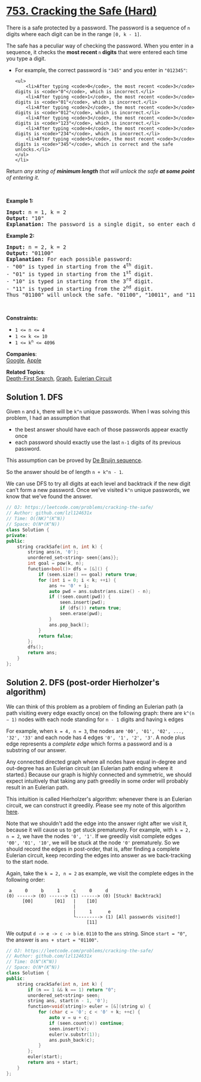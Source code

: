 # [753. Cracking the Safe (Hard)](https://leetcode.com/problems/cracking-the-safe/)

<p>There is a safe protected by a password. The password is a sequence of <code>n</code> digits where each digit can be in the range <code>[0, k - 1]</code>.</p>

<p>The safe has a peculiar way of checking the password. When you enter in a sequence, it checks the <strong>most recent </strong><code>n</code><strong> digits</strong> that were entered each time you type a digit.</p>

<ul>
	<li>For example, the correct password is <code>"345"</code> and you enter in <code>"012345"</code>:

	<ul>
		<li>After typing <code>0</code>, the most recent <code>3</code> digits is <code>"0"</code>, which is incorrect.</li>
		<li>After typing <code>1</code>, the most recent <code>3</code> digits is <code>"01"</code>, which is incorrect.</li>
		<li>After typing <code>2</code>, the most recent <code>3</code> digits is <code>"012"</code>, which is incorrect.</li>
		<li>After typing <code>3</code>, the most recent <code>3</code> digits is <code>"123"</code>, which is incorrect.</li>
		<li>After typing <code>4</code>, the most recent <code>3</code> digits is <code>"234"</code>, which is incorrect.</li>
		<li>After typing <code>5</code>, the most recent <code>3</code> digits is <code>"345"</code>, which is correct and the safe unlocks.</li>
	</ul>
	</li>
</ul>

<p>Return <em>any string of <strong>minimum length</strong> that will unlock the safe <strong>at some point</strong> of entering it</em>.</p>

<p>&nbsp;</p>
<p><strong>Example 1:</strong></p>

<pre><strong>Input:</strong> n = 1, k = 2
<strong>Output:</strong> "10"
<strong>Explanation:</strong> The password is a single digit, so enter each digit. "01" would also unlock the safe.
</pre>

<p><strong>Example 2:</strong></p>

<pre><strong>Input:</strong> n = 2, k = 2
<strong>Output:</strong> "01100"
<strong>Explanation:</strong> For each possible password:
- "00" is typed in starting from the 4<sup>th</sup> digit.
- "01" is typed in starting from the 1<sup>st</sup> digit.
- "10" is typed in starting from the 3<sup>rd</sup> digit.
- "11" is typed in starting from the 2<sup>nd</sup> digit.
Thus "01100" will unlock the safe. "01100", "10011", and "11001" would also unlock the safe.
</pre>

<p>&nbsp;</p>
<p><strong>Constraints:</strong></p>

<ul>
	<li><code>1 &lt;= n &lt;= 4</code></li>
	<li><code>1 &lt;= k &lt;= 10</code></li>
	<li><code>1 &lt;= k<sup>n</sup> &lt;= 4096</code></li>
</ul>


**Companies**:  
[Google](https://leetcode.com/company/google), [Apple](https://leetcode.com/company/apple)

**Related Topics**:  
[Depth-First Search](https://leetcode.com/tag/depth-first-search/), [Graph](https://leetcode.com/tag/graph/), [Eulerian Circuit](https://leetcode.com/tag/eulerian-circuit/)


## Solution 1. DFS

Given `n` and `k`, there will be `k^n` unique passwords. When I was solving this problem, I had an assumption that
* the best answer should have each of those passwords appear exactly once
* each password should exactly use the last `n-1` digits of its previous password.

This assumption can be proved by [De Bruijn sequence](https://en.wikipedia.org/wiki/De_Bruijn_sequence).

So the answer should be of length `n + k^n - 1`.

We can use DFS to try all digits at each level and backtrack if the new digit can't form a new password. Once we've visited `k^n` unique passwords, we know that we've found the answer.

```cpp
// OJ: https://leetcode.com/problems/cracking-the-safe/
// Author: github.com/lzl124631x
// Time: O((NK)^(K^N))
// Space: O(N*(K^N))
class Solution {
private:
public:
    string crackSafe(int n, int k) {
        string ans(n, '0');
        unordered_set<string> seen{{ans}};
        int goal = pow(k, n);
        function<bool()> dfs = [&]() {
            if (seen.size() == goal) return true;
            for (int i = 0; i < k; ++i) {
                ans += '0' + i;
                auto pwd = ans.substr(ans.size() - n);
                if (!seen.count(pwd)) {
                    seen.insert(pwd);
                    if (dfs()) return true;
                    seen.erase(pwd);
                }
                ans.pop_back();
            }
            return false;
        };
        dfs();
        return ans;
    }
};
```

## Solution 2. DFS (post-order Hierholzer's algorithm)

We can think of this problem as a problem of finding an Eulerian path (a path visiting every edge exactly once) on the following graph: there are `k^(n − 1)` nodes with each node standing for `n - 1` digits and having `k` edges

For example, when `k = 4, n = 3`, the nodes are `'00', '01', '02', ..., '32', '33'` and each node has 4 edges `'0', '1', '2', '3'`. A node plus edge represents a _complete edge_ which forms a password and is a substring of our answer.

Any connected directed graph where all nodes have equal in-degree and out-degree has an Eulerian circuit (an Eulerian path ending where it started.) Because our graph is highly connected and symmetric, we should expect intuitively that taking any path greedily in some order will probably result in an Eulerian path.

This intuition is called Hierholzer's algorithm: whenever there is an Eulerian circuit, we can construct it greedily. Please see my note of this algorithm [here](https://github.com/lzl124631x/algorithm/blob/master/graph/eulerian-path.md).

Note that we shouldn't add the edge into the answer right after we visit it, because it will cause us to get stuck prematurely. For example, with `k = 2, n = 2`, we have the nodes `'0', '1'`. If we greedily visit complete edges `'00', '01', '10'`, we will be stuck at the node `'0'` prematurely. So we should record the edges in post-order, that is, after finding a complete Eulerian circuit, keep recording the edges into answer as we back-tracking to the start node.

Again, take the `k = 2, n = 2` as example, we visit the complete edges in the following order:

```
 a     0     b     1     c     0     d
(0) ------> (0) ------> (1) ------> (0) [Stuck! Backtrack]
      [00]        [01]   |    [10]
                         |
                         |     1      e
                         └---------> (1) [All passwords visited!]
                              [11]
```

We output `d -> e -> c -> b` i.e. `0110` to the `ans` string. Since `start = "0"`, the answer is `ans + start = "01100"`.

```cpp
// OJ: https://leetcode.com/problems/cracking-the-safe/
// Author: github.com/lzl124631x
// Time: O(N^(K^N))
// Space: O(N*(K^N))
class Solution {
public:
    string crackSafe(int n, int k) {
        if (n == 1 && k == 1) return "0";
        unordered_set<string> seen;
        string ans, start(n - 1, '0');
        function<void(string)> euler = [&](string u) {
            for (char c = '0'; c < '0' + k; ++c) {
                auto v = u + c;
                if (seen.count(v)) continue;
                seen.insert(v);
                euler(v.substr(1));
                ans.push_back(c);
            }
        };
        euler(start);
        return ans + start;
    }
};
```